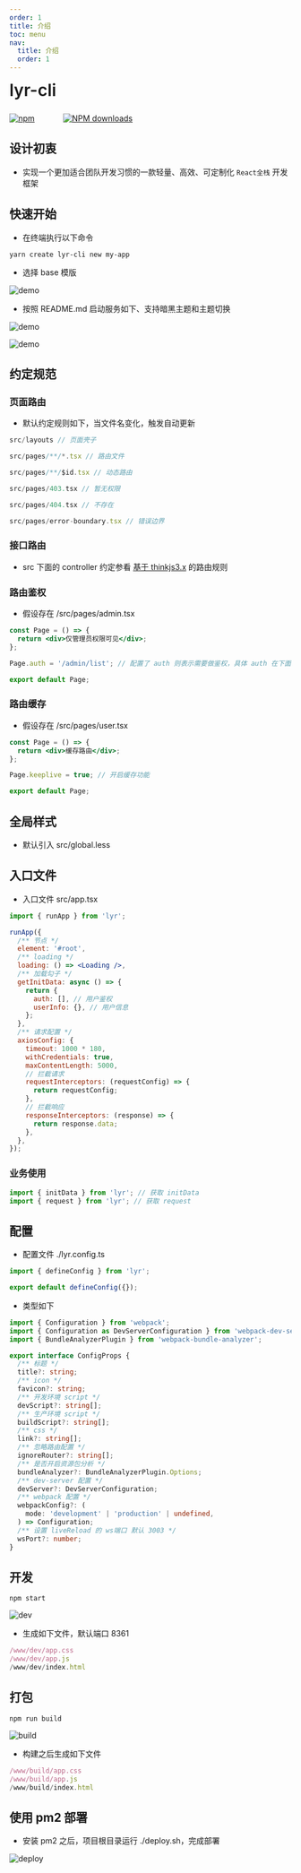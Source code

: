 ```yaml
---
order: 1
title: 介绍
toc: menu
nav:
  title: 介绍
  order: 1
---
```


<div style="display:flex;align-items:center;margin-bottom:24px">
  <span style="font-size:30px;font-weight:600;display:inline-block;">lyr-cli</span>
</div>
<p style="display:flex;justify-content:space-between;width:220px">
  <a href="https://npmmirror.com/package/lyr-cli">
    <img alt="npm" src="http://center.yunliang.cloud/npm/version?package=lyr-cli">
  </a>
  <a href="https://npmmirror.com/package/lyr-cli">
    <img alt="NPM downloads" src="http://center.yunliang.cloud/npm/downloads?package=lyr-cli">
  </a>
</p>

## 设计初衷

- 实现一个更加适合团队开发习惯的一款轻量、高效、可定制化 `React全栈` 开发框架

## 快速开始

- 在终端执行以下命令

```shell
yarn create lyr-cli new my-app
```

- 选择 base 模版

![demo](http://react-core-form.oss-cn-beijing.aliyuncs.com/assets/base1.png)

- 按照 README.md 启动服务如下、支持暗黑主题和主题切换

![demo](http://react-core-form.oss-cn-beijing.aliyuncs.com/assets/mode1.png)

![demo](http://react-core-form.oss-cn-beijing.aliyuncs.com/assets/mode2.png)

## 约定规范

### 页面路由

- 默认约定规则如下，当文件名变化，触发自动更新

```jsx | pure
src/layouts // 页面壳子

src/pages/**/*.tsx // 路由文件

src/pages/**/$id.tsx // 动态路由

src/pages/403.tsx // 暂无权限

src/pages/404.tsx // 不存在

src/pages/error-boundary.tsx // 错误边界
```

### 接口路由

- src 下面的 controller 约定参看 [基于 thinkjs3.x](https://thinkjs.org/zh-cn/doc/3.0/controller.html) 的路由规则

### 路由鉴权

- 假设存在 /src/pages/admin.tsx

```jsx | pure
const Page = () => {
  return <div>仅管理员权限可见</div>;
};

Page.auth = '/admin/list'; // 配置了 auth 则表示需要做鉴权，具体 auth 在下面的 getInitData 方法中返回

export default Page;
```

### 路由缓存

- 假设存在 /src/pages/user.tsx

```jsx | pure
const Page = () => {
  return <div>缓存路由</div>;
};

Page.keeplive = true; // 开启缓存功能

export default Page;
```

## 全局样式

- 默认引入 src/global.less

## 入口文件

- 入口文件 src/app.tsx

```jsx | pure
import { runApp } from 'lyr';

runApp({
  /** 节点 */
  element: '#root',
  /** loading */
  loading: () => <Loading />,
  /** 加载勾子 */
  getInitData: async () => {
    return {
      auth: [], // 用户鉴权
      userInfo: {}, // 用户信息
    };
  },
  /** 请求配置 */
  axiosConfig: {
    timeout: 1000 * 180,
    withCredentials: true,
    maxContentLength: 5000,
    // 拦截请求
    requestInterceptors: (requestConfig) => {
      return requestConfig;
    },
    // 拦截响应
    responseInterceptors: (response) => {
      return response.data;
    },
  },
});
```

### 业务使用

```jsx | pure
import { initData } from 'lyr'; // 获取 initData
import { request } from 'lyr'; // 获取 request
```

## 配置

- 配置文件 ./lyr.config.ts

```ts | pure
import { defineConfig } from 'lyr';

export default defineConfig({});
```

- 类型如下

```ts | pure
import { Configuration } from 'webpack';
import { Configuration as DevServerConfiguration } from 'webpack-dev-server';
import { BundleAnalyzerPlugin } from 'webpack-bundle-analyzer';

export interface ConfigProps {
  /** 标题 */
  title?: string;
  /** icon */
  favicon?: string;
  /** 开发环境 script */
  devScript?: string[];
  /** 生产环境 script */
  buildScript?: string[];
  /** css */
  link?: string[];
  /** 忽略路由配置 */
  ignoreRouter?: string[];
  /** 是否开启资源包分析 */
  bundleAnalyzer?: BundleAnalyzerPlugin.Options;
  /** dev-server 配置 */
  devServer?: DevServerConfiguration;
  /** webpack 配置 */
  webpackConfig?: (
    mode: 'development' | 'production' | undefined,
  ) => Configuration;
  /** 设置 liveReload 的 ws端口 默认 3003 */
  wsPort?: number;
}
```

## 开发

```shell
npm start
```

![dev](http://react-core-form.oss-cn-beijing.aliyuncs.com/assets/watch.png)

- 生成如下文件，默认端口 8361

```jsx | pure
/www/dev/app.css
/www/dev/app.js
/www/dev/index.html
```

## 打包

```shell
npm run build
```

![build](http://react-core-form.oss-cn-beijing.aliyuncs.com/assets/build.png)

- 构建之后生成如下文件

```jsx | pure
/www/build/app.css
/www/build/app.js
/www/build/index.html
```

## 使用 pm2 部署

- 安装 pm2 之后，项目根目录运行 ./deploy.sh，完成部署

![deploy](http://react-core-form.oss-cn-beijing.aliyuncs.com/assets/deploy.png)
